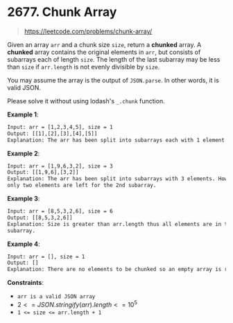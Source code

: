 # 2677. Chunk Array

> <https://leetcode.com/problems/chunk-array/>

Given an array `arr` and a chunk size `size`, return a **chunked** array. A
**chunked** array contains the original elements in `arr`, but consists of
subarrays each of length `size`. The length of the last subarray may be less
than `size` if `arr.length` is not evenly divisible by `size`.

You may assume the array is the output of `JSON.parse`. In other words, it is
valid JSON.

Please solve it without using lodash's `_.chunk` function.

**Example 1**:

```txt
Input: arr = [1,2,3,4,5], size = 1
Output: [[1],[2],[3],[4],[5]]
Explanation: The arr has been split into subarrays each with 1 element.
```

**Example 2**:

```txt
Input: arr = [1,9,6,3,2], size = 3
Output: [[1,9,6],[3,2]]
Explanation: The arr has been split into subarrays with 3 elements. However,
only two elements are left for the 2nd subarray.
```

**Example 3**:

```txt
Input: arr = [8,5,3,2,6], size = 6
Output: [[8,5,3,2,6]]
Explanation: Size is greater than arr.length thus all elements are in the first
subarray.
```

**Example 4**:

```txt
Input: arr = [], size = 1
Output: []
Explanation: There are no elements to be chunked so an empty array is returned.
```

**Constraints**:

- `arr is a valid JSON array`
- $2 <= JSON.stringify(arr).length <= 10^5$
- `1 <= size <= arr.length + 1`
